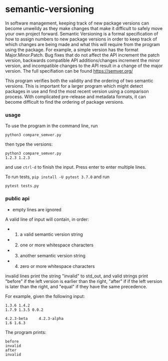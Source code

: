 # semantic-versioning

In software management, keeping track of new package versions can become unweildy as they make changes that make it difficult
to safely move your own project forward. Semantic Versioning is a formal specification of how to assign numbers to new package
versions in order to keep track of which changes are being made and what this will require from the program using the package.
For example, a simple version has the format Major.Minor.Patch. Bug fixes that do not affect the API increment the patch version,
backwards compatible API additions/changes increment the minor version, and incompatible changes to the API result in a change
of the major version. The full specifiation can be found https://semver.org/

This program verifies both the validity and the ordering of two semantic versions. This is important for a larger program 
which might detect packages in use and find the most recent version using a comparison process. With complicated pre-release 
and metadata formats, it can become difficult to find the ordering of package versions.

### usage

To use the program in the command line, run
```
python3 compare_semver.py
```
then type the versions:
```
python3 compare_semver.py
1.2.3 1.2.3
```
and use `ctrl-d` to finish the input. Press enter to enter multiple lines.

To run tests, `pip install -U pytest 3.7.0` and run 
```
pytest tests.py
```
### public api

- empty lines are ignored

A valid line of input will contain, in order:
- 1) a valid semantic version string
- 2) one or more whitespace characters
- 3) another semantic version string
- 4) zero or more whitespace characters

invalid lines print the string "invalid" to std_out, and valid strings print "before" if the left version is earlier than the right, "after" if if the left version is later than the right, and "equal" if they have the same precedence.

For example, given the following input:
```
1.3.6 1.4.2
1.7.9 1.3.5 0.0.2

4.2.3-beta     4.2.3-alpha
1.6 1.6.3
```
The program prints:
```
before
invalid
after
invalid
```
